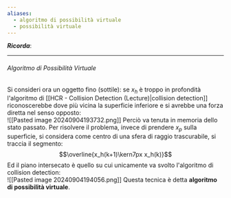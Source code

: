 ```yaml
---
aliases:
  - algoritmo di possibilità virtuale
  - possibilità virtuale
---
```


***Ricorda***:

>

>

----
###### Algoritmo di Possibilità Virtuale
Si consideri ora un oggetto fino (sottile): se $x_h$ è troppo in profondità l'algoritmo di [[HCR - Collision Detection (Lecture)|collision detection]] riconoscerebbe dove più vicina la superficie inferiore e si avrebbe una forza diretta nel senso opposto:<br>![[Pasted image 20240904193732.png]]
Perciò va tenuta in memoria dello stato passato.
Per risolvere il problema, invece di prendere $x_p$ sulla superficie, si considera come centro di una sfera di raggio trascurabile, si traccia il segmento:$$\overline{x_h(k+1)\kern7px x_h(k)}$$Ed il piano intersecato è quello su cui unicamente va svolto l'algoritmo di collision detection:<br>![[Pasted image 20240904194056.png]]
Questa tecnica è detta **algoritmo di possibilità virtuale**.
